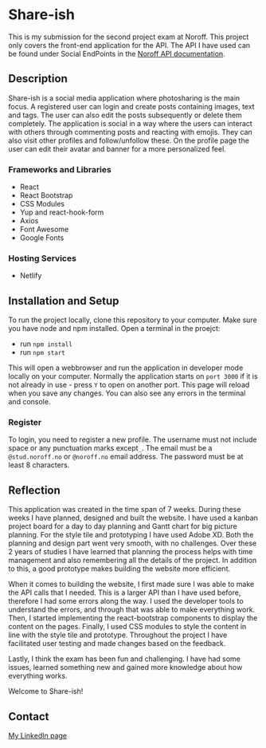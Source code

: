 # Share-ish
This is my submission for the second project exam at Noroff. This project only covers the front-end application for the API. The API I have used can be found under Social EndPoints in the [Noroff API documentation](https://noroff-api-docs.netlify.app/). 

## Description
Share-ish is a social media application where photosharing is the main focus. A registered user can login and create posts containing images, text and tags. The user can also edit the posts subsequently or delete them completely. The application is social in a way where the users can interact with others through commenting posts and reacting with emojis. They can also visit other profiles and follow/unfollow these. On the profile page the user can edit their avatar and banner for a more personalized feel.  

### Frameworks and Libraries

- React
- React Bootstrap
- CSS Modules
- Yup and react-hook-form
- Axios
- Font Awesome
- Google Fonts

### Hosting Services

- Netlify

## Installation and Setup
To run the project locally, clone this repository to your computer. Make sure you have node and npm installed. Open a terminal in the proejct:

- run `npm install` 
- run `npm start` 
 
This will open a webbrowser and run the application in developer mode locally on your computer. Normally the application starts on `port 3000` if it is not already in use - press `Y` to open on another port. This page will reload when you save any changes. You can also see any errors in the terminal and console. 

### Register

To login, you need to register a new profile. The username must not include space or any punctuation marks except`_`. The email must be a `@stud.noroff.no` or `@noroff.no` email address. The password must be at least 8 characters. 

## Reflection

This application was created in the time span of 7 weeks. During these weeks I have planned, designed and built the website. I have used a kanban project board for a day to day planning and Gantt chart for big picture planning. For the style tile and prototyping I have used Adobe XD. Both the planning and design part went very smooth, with no challenges. Over these 2 years of studies I have learned that planning the process helps with time management and also remembering all the details of the project. In addition to this, a good prototype makes building the website more efficient. 

When it comes to building the website, I first made sure I was able to make the API calls that I needed. This is a larger API than I have used before, therefore I had some errors along the way. I used the developer tools to understand the errors, and through that was able to make everything work. Then, I started implementing the react-bootstrap components to display the content on the pages. Finally, I used CSS modules to style the content in line with the style tile and prototype. Throughout the project I have facilitated user testing and made changes based on the feedback.   

Lastly, I think the exam has been fun and challenging. I have had some issues, learned something new and gained more knowledge about how everything works. 

Welcome to Share-ish! 

## Contact

[My LinkedIn page](https://www.linkedin.com/in/elisepedersen1/)
